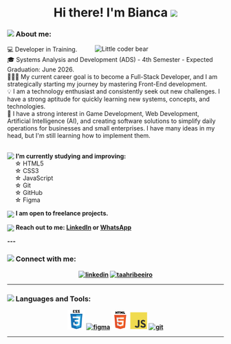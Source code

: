 <h1 align="center">Hi there! I'm Bianca <img src="https://media.giphy.com/media/hvRJCLFzcasrR4ia7z/giphy.gif" width="32px"></h1> 

<h3><img src="https://media.giphy.com/media/ObNTw8Uzwy6KQ/giphy.gif" width="22px"> About me:</h3>
<img align="right" width=300px alt="Little coder bear" src="https://c.tenor.com/GN73MKBawZYAAAAi/busy-cute.gif" />

<div tabindex="1"> 
💻 Developer in Training.</br>
🎓 Systems Analysis and Development (ADS) - 4th Semester - Expected Graduation: June 2026. </br>
👩🏻‍💻 My current career goal is to become a Full-Stack Developer, and I am strategically starting my journey by mastering Front-End development. </br>
💡 I am a technology enthusiast and consistently seek out new challenges. I have a strong aptitude for quickly learning new systems, concepts, and technologies. </br>
🧐 I have a strong interest in Game Development, Web Development, Artificial Intelligence (AI), and creating software solutions to simplify daily operations for businesses and small enterprises. I have many ideas in my head, but I'm still learning how to implement them.
</div> </br>

<p><img align="top" src="https://media.giphy.com/media/tDDIeB24eaOr3xhbia/giphy.gif" width="20px"> <b> I’m currently studying and improving:</b></br>
  &emsp; ☆ HTML5 </br>
  &emsp; ☆ CSS3 </br>
  &emsp; ☆ JavaScript </br>
  &emsp; ☆ Git </br>
  &emsp; ☆ GitHub </br>
  &emsp; ☆ Figma
</p>

<p><img align="center" src="https://media.giphy.com/media/23D8NR89IoZUC9jgsO/giphy.gif" width="20px"> <b> I am open to freelance projects.</b></p>

<p><img align="center" src="https://media.giphy.com/media/WCS0Vbr4odJ615HPMe/giphy.gif" width="20px"> <b> Reach out to me: <a target="_blank"href="https://www.linkedin.com/in/bianca-i-457958200/">LinkedIn</a> or <a target="_blank" href="https://wa.me/5542998363310">WhatsApp</a> </p>
---

<h3><img align="top" src="https://media.giphy.com/media/AEMgXCqNwfxvbNWVCt/giphy.gif" width="25px"> Connect with me:</h3>
<div  align="center">
  <a href="https://www.linkedin.com/in/bianca-i-457958200/" target="_blank"><img align="center" src="https://user-images.githubusercontent.com/88904952/234979284-68c11d7f-1acc-4f0c-ac78-044e1037d7b0.png" alt="linkedin" width="40px" /></a>
 <a href="https://www.instagram.com/bianca.isbly/" target="_blank"><img align="center" src="https://raw.githubusercontent.com/rahuldkjain/github-profile-readme-generator/master/src/images/icons/Social/instagram.svg" alt="taahribeeiro" height="40" width="40px" /></a>
</div>

---

<h3><img align="top" src="https://media2.giphy.com/media/QssGEmpkyEOhBCb7e1/giphy.gif?cid=ecf05e47a0n3gi1bfqntqmob8g9aid1oyj2wr3ds3mg700bl&rid=giphy.gif" width="25px"> Languages and Tools:</h3>

<div align="center"> 
<a href="https://www.w3schools.com/css/" target="_blank" rel="noreferrer"> <img src="https://raw.githubusercontent.com/devicons/devicon/master/icons/css3/css3-original-wordmark.svg" alt="css3" width="40px" height="45"/></a> 
  <a href="https://www.figma.com/" target="_blank" rel="noreferrer"> <img src="https://www.vectorlogo.zone/logos/figma/figma-icon.svg" alt="figma" width="40px" height="40"/></a> 
  <a href="https://www.w3.org/html/" target="_blank" rel="noreferrer"> <img src="https://raw.githubusercontent.com/devicons/devicon/master/icons/html5/html5-original-wordmark.svg" alt="html5" width="40px" height="42"/></a> 
  <a href="https://developer.mozilla.org/en-US/docs/Web/JavaScript" target="_blank" rel="noreferrer"> <img src="https://raw.githubusercontent.com/devicons/devicon/master/icons/javascript/javascript-original.svg" alt="javascript" width="40px" height="40"/></a>
  </a> <a href="https://git-scm.com/" target="_blank" rel="noreferrer"> <img src="https://www.vectorlogo.zone/logos/git-scm/git-scm-icon.svg" alt="git" width="40" height="40"/> </a>
  
</div>

---
